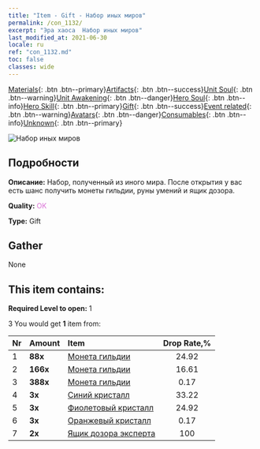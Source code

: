 ```yaml
---
title: "Item - Gift - Набор иных миров"
permalink: /con_1132/
excerpt: "Эра хаоса  Набор иных миров"
last_modified_at: 2021-06-30
locale: ru
ref: "con_1132.md"
toc: false
classes: wide
---
```

 [Materials](/ItemsRU/){: .btn .btn--primary}[Artifacts](/ItemsRU/Artifacts/){: .btn .btn--success}[Unit Soul](/ItemsRU/UnitSoul/){: .btn .btn--warning}[Unit Awakening](/ItemsRU/UnitAwakening/){: .btn .btn--danger}[Hero Soul](/ItemsRU/HeroSoul/){: .btn .btn--info}[Hero Skill](/ItemsRU/HeroSkill/){: .btn .btn--primary}[Gift](/ItemsRU/Gift/){: .btn .btn--success}[Event related](/ItemsRU/Events/){: .btn .btn--warning}[Avatars](/ItemsRU/Avatars/){: .btn .btn--danger}[Consumables](/ItemsRU/Consumables/){: .btn .btn--info}[Unknown](/ItemsRU/Unknown/){: .btn .btn--primary}

 ![Набор иных миров](/images/t/i_907003.png)

## Подробности
 **Описание:** Набор, полученный из иного мира. После открытия у вас есть шанс получить монеты гильдии, руны умений и ящик дозора.

 **Quality:** <span style="color: #DA70D6">OK</span>

 **Type:** Gift

## Gather

  None

## This item contains:

 **Required Level to open:** 1

 3 You would get **1** item  from:

  | Nr | Amount |     Item    | Drop Rate,% |
  |:---|:-------|:------------|:---------:|
  | 1 |  **88x** | [Монета гильдии](/ItemsRU/con_896/) | 24.92 | 
  | 2 |  **166x** | [Монета гильдии](/ItemsRU/con_896/) | 16.61 | 
  | 3 |  **388x** | [Монета гильдии](/ItemsRU/con_896/) | 0.17 | 
  | 4 |  **3x** | [Синий кристалл](/ItemsRU/con_716/) | 33.22 | 
  | 5 |  **3x** | [Фиолетовый кристалл](/ItemsRU/con_720/) | 24.92 | 
  | 6 |  **3x** | [Оранжевый кристалл](/ItemsRU/con_730/) | 0.17 | 
  | 7 |  **2x** | [Ящик дозора эксперта](/ItemsRU/con_760/) | 100 | 
